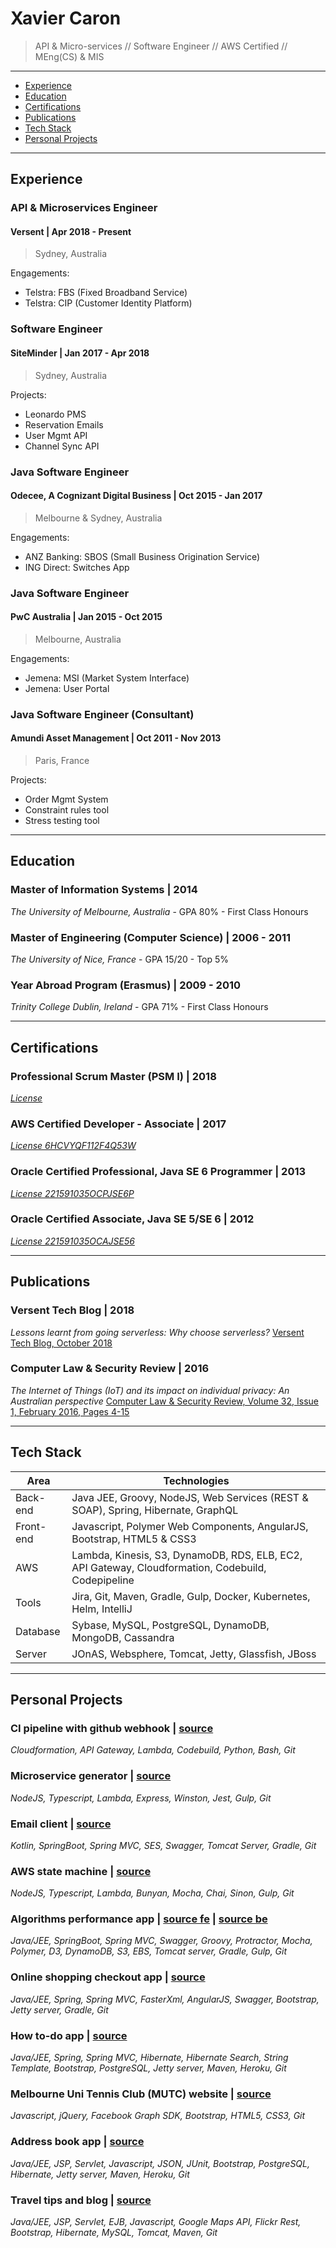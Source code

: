 # Xavier Caron
> API & Micro-services // Software Engineer // AWS Certified // MEng(CS) & MIS

___

- [Experience](#experience)
- [Education](#education)
- [Certifications](#certifications)
- [Publications](#publications)
- [Tech Stack](#tech-stack)
- [Personal Projects](#personal-projects)

___

## Experience

### API & Microservices Engineer
#### Versent | Apr 2018 - Present
> Sydney, Australia

Engagements:
- Telstra: FBS (Fixed Broadband Service)
- Telstra: CIP (Customer Identity Platform)

### Software Engineer
#### SiteMinder | Jan 2017 - Apr 2018
> Sydney, Australia

Projects:
- Leonardo PMS
- Reservation Emails
- User Mgmt API
- Channel Sync API

### Java Software Engineer
#### Odecee, A Cognizant Digital Business | Oct 2015 - Jan 2017
> Melbourne & Sydney, Australia

Engagements:
- ANZ Banking: SBOS (Small Business Origination Service)
- ING Direct: Switches App

### Java Software Engineer
#### PwC Australia | Jan 2015 - Oct 2015
> Melbourne, Australia

Engagements:
- Jemena: MSI (Market System Interface)
- Jemena: User Portal

### Java Software Engineer (Consultant)
#### Amundi Asset Management | Oct 2011 - Nov 2013
> Paris, France

Projects:
- Order Mgmt System
- Constraint rules tool
- Stress testing tool

___

## Education

### Master of Information Systems | 2014
_The University of Melbourne, Australia_ - GPA 80% - First Class Honours

### Master of Engineering (Computer Science) | 2006 - 2011
_The University of Nice, France_ - GPA 15/20 - Top 5%

### Year Abroad Program (Erasmus) | 2009 - 2010
_Trinity College Dublin, Ireland_ - GPA 71% - First Class Honours

___

## Certifications

### Professional Scrum Master (PSM I) | 2018
[_License_](https://www.scrum.org/user/321030)

### AWS Certified Developer - Associate | 2017
[_License 6HCVYQF112F4Q53W_](https://www.certmetrics.com/amazon/public/badge.aspx?i=2&t=c&d=2017-12-05&ci=AWS00357292)

### Oracle Certified Professional, Java SE 6 Programmer | 2013
[_License 221591035OCPJSE6P_](https://www.youracclaim.com/badges/f2fbd783-f4c7-4cbb-8804-96fe2cdffa61/linked_in_profile)

### Oracle Certified Associate, Java SE 5/SE 6 | 2012
[_License 221591035OCAJSE56_](https://www.youracclaim.com/badges/28f4f951-fb0f-4c0b-a151-ac6396777f99/linked_in_profile)

___

## Publications

### Versent Tech Blog | 2018
_Lessons learnt from going serverless: Why choose serverless?_
[Versent Tech Blog, October 2018](https://versent.com.au/insights/lessons-learnt-from-going-serverless-2)

### Computer Law & Security Review | 2016
_The Internet of Things (IoT) and its impact on individual privacy: An Australian perspective_
[Computer Law & Security Review, Volume 32, Issue 1, February 2016, Pages 4-15](https://doi.org/10.1016/j.clsr.2015.12.001)

___

## Tech Stack

| Area          | Technologies                                                                                       |
| ------------- |----------------------------------------------------------------------------------------------------|
| Back-end      | Java JEE, Groovy, NodeJS, Web Services (REST & SOAP), Spring, Hibernate, GraphQL                   |
| Front-end     | Javascript, Polymer Web Components, AngularJS, Bootstrap, HTML5 & CSS3                             |
| AWS           | Lambda, Kinesis, S3, DynamoDB, RDS, ELB, EC2, API Gateway, Cloudformation, Codebuild, Codepipeline |
| Tools         | Jira, Git, Maven, Gradle, Gulp, Docker, Kubernetes, Helm, IntelliJ                                 |
| Database      | Sybase, MySQL, PostgreSQL, DynamoDB, MongoDB, Cassandra                                            |
| Server        | JOnAS, Websphere, Tomcat, Jetty, Glassfish, JBoss                                                  |

___

## Personal Projects

### CI pipeline with github webhook | [source](https://github.com/reivax0z/ci-pipeline-github-webhook)
_Cloudformation, API Gateway, Lambda, Codebuild, Python, Bash, Git_

### Microservice generator | [source](https://github.com/reivax0z/generator-microservice)
_NodeJS, Typescript, Lambda, Express, Winston, Jest, Gulp, Git_

### Email client | [source](https://github.com/reivax0z/email-client)
_Kotlin, SpringBoot, Spring MVC, SES, Swagger, Tomcat Server, Gradle, Git_

### AWS state machine | [source](https://github.com/reivax0z/aws-state-machine)
_NodeJS, Typescript, Lambda, Bunyan, Mocha, Chai, Sinon, Gulp, Git_

### Algorithms performance app | [source fe](https://github.com/reivax0z/algo-impl-front) | [source be](https://github.com/reivax0z/algo-impl-back) 
_Java/JEE, SpringBoot, Spring MVC, Swagger, Groovy, Protractor, Mocha, Polymer, D3, DynamoDB, S3, EBS, Tomcat server, Gradle, Gulp, Git_

### Online shopping checkout app | [source]( https://github.com/reivax0z/checkout-system)
_Java/JEE, Spring, Spring MVC, FasterXml, AngularJS, Swagger, Bootstrap, Jetty server, Gradle, Git_

### How to-do app | [source](https://github.com/reivax0z/howto-tech)
_Java/JEE, Spring, Spring MVC, Hibernate, Hibernate Search, String Template, Bootstrap, PostgreSQL, Jetty server, Maven, Heroku, Git_

### Melbourne Uni Tennis Club (MUTC) website | [source](https://github.com/reivax0z/mutc)
_Javascript, jQuery, Facebook Graph SDK, Bootstrap, HTML5, CSS3, Git_

### Address book app | [source](https://github.com/reivax0z/address-book)
_Java/JEE, JSP, Servlet, Javascript, JSON, JUnit, Bootstrap, PostgreSQL, Hibernate, Jetty server, Maven, Heroku, Git_

### Travel tips and blog | [source](https://github.com/reivax0z/visit-web-site)
_Java/JEE, JSP, Servlet, EJB, Javascript, Google Maps API, Flickr Rest, Bootstrap, Hibernate, MySQL, Tomcat, Maven, Git_

